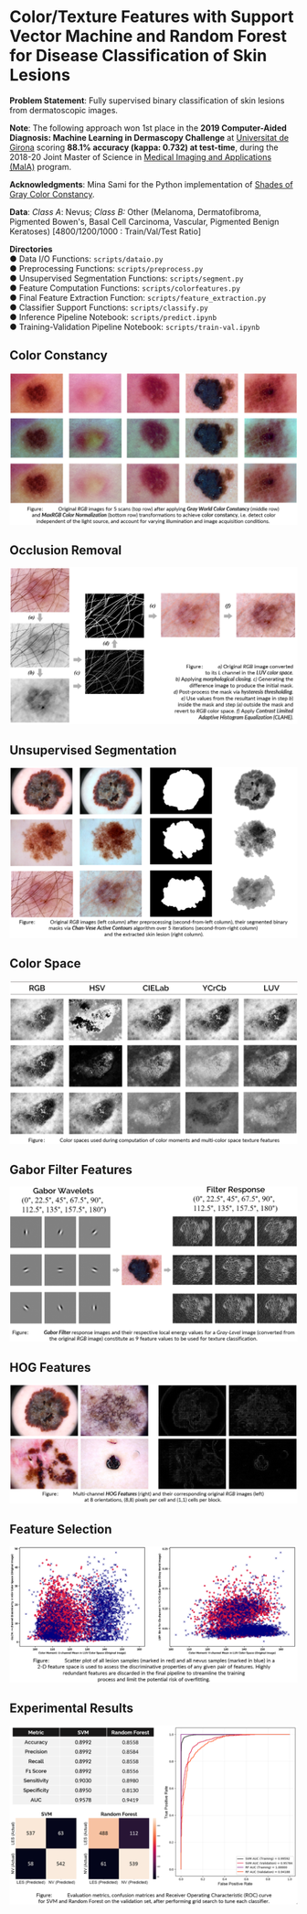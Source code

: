 # Color/Texture Features with Support Vector Machine and Random Forest for Disease Classification of Skin Lesions
**Problem Statement**: Fully supervised binary classification of skin lesions from dermatoscopic images. 

**Note**: The following approach won 1st place in the **2019 Computer-Aided Diagnosis: Machine Learning in Dermascopy Challenge** at [Universitat de Girona](https://www.udg.edu) scoring **88.1% accuracy (kappa: 0.732) at test-time**, during the 2018-20 Joint Master of Science in [Medical Imaging and Applications (MaIA)](https://maiamaster.udg.edu) program. 

**Acknowledgments**: Mina Sami for the Python implementation of [Shades of Gray Color Constancy](https://github.com/MinaSGorgy/Color-Constancy). 

**Data**: *Class A*: Nevus; *Class B:* Other (Melanoma, Dermatofibroma, Pigmented Bowen's, Basal Cell Carcinoma, Vascular, Pigmented Benign Keratoses) [4800/1200/1000 : Train/Val/Test Ratio]
 
**Directories**  
  ● Data I/O Functions: `scripts/dataio.py`  
  ● Preprocessing Functions: `scripts/preprocess.py`  
  ● Unsupervised Segmentation Functions: `scripts/segment.py`  
  ● Feature Computation Functions: `scripts/colorfeatures.py`               
  ● Final Feature Extraction Function: `scripts/feature_extraction.py`               
  ● Classifier Support Functions: `scripts/classify.py`  
  ● Inference Pipeline Notebook: `scripts/predict.ipynb`  
  ● Training-Validation Pipeline Notebook: `scripts/train-val.ipynb` 


## Color Constancy  

![Color Constancy](reports/images/pre_wbcc.png) 
   
    
## Occlusion Removal  

![Hair Removal](reports/images/occlusion_clahe.png) 
  
    
## Unsupervised Segmentation 

![Unsupervised Segmentation](reports/images/segmentation_ac.png) 


## Color Space 
![Color Space](reports/images/colorspace.png) 


## Gabor Filter Features
![Gabor Filter Features](reports/images/gabor.png) 


## HOG Features 
![HOG Features](reports/images/hog.png) 


## Feature Selection

![Feature Selection](reports/images/feature_selection.png) 


## Experimental Results

![Experimental Results](reports/images/results.png) 

